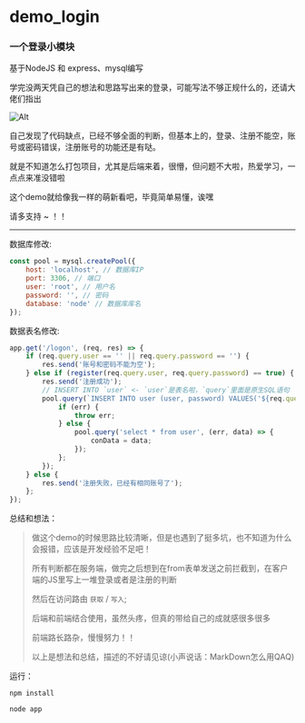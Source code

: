# demo_login
### 一个登录小模块

基于NodeJS 和 express、mysql编写

学完没两天凭自己的想法和思路写出来的登录，可能写法不够正规什么的，还请大佬们指出

![Alt](https://img1.baidu.com/it/u=3034346274,2536189316&fm=26&fmt=auto&gp=0.jpg)

自己发现了代码缺点，已经不够全面的判断，但基本上的，登录、注册不能空，账号或密码错误，注册账号的功能还是有哒。

就是不知道怎么打包项目，尤其是后端来着，很懵，但问题不大啦，热爱学习，一点点来准没错啦

这个demo就给像我一样的萌新看吧，毕竟简单易懂，诶嘿

请多支持 ~ ！！

------------------------------
数据库修改:
``` JavaScript 
const pool = mysql.createPool({
    host: 'localhost', // 数据库IP
    port: 3306, // 端口
    user: 'root', // 用户名
    password: '', // 密码
    database: 'node' // 数据库库名
});
```

数据表名修改:
``` JavaScript
app.get('/logon', (req, res) => {
    if (req.query.user == '' || req.query.password == '') {
        res.send('账号和密码不能为空');
    } else if (register(req.query.user, req.query.password) == true) {
        res.send('注册成功');
        // INSERT INTO `user` <- `user`是表名啦，`query`里面是原生SQL语句
        pool.query(`INSERT INTO user (user, password) VALUES('${req.query.user}', '${req.query.password}');`, (err, data) => {
            if (err) {
                throw err;
            } else {
                pool.query('select * from user', (err, data) => {
                    conData = data;
                });
            };
        });
    } else {
        res.send('注册失败，已经有相同账号了');
    };
});
```

总结和想法：

> 做这个demo的时候思路比较清晰，但是也遇到了挺多坑，也不知道为什么会报错，应该是开发经验不足吧！
> 
> 所有判断都在服务端，做完之后想到在from表单发送之前拦截到，在客户端的JS里写上一堆登录或者是注册的判断
> 
> 然后在访问路由 `获取` / `写入`;
> 
> 后端和前端结合使用，虽然头疼，但真的带给自己的成就感很多很多
> 
> 前端路长路杂，慢慢努力！！
> 
> 以上是想法和总结，描述的不好请见谅(小声说话：MarkDown怎么用QAQ)

运行：
```
npm install

node app
```

